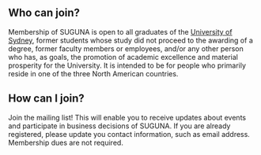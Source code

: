 ## Who can join?

Membership of SUGUNA is open to all graduates of the [University of
Sydney](https://sydney.edu.au), former students whose study did not
proceed to the awarding of a degree, former faculty members or
employees, and/or any other person who has, as goals, the promotion of
academic excellence and material prosperity for the University. It is
intended to be for people who primarily reside in one of the three
North American countries.

## How can I join?

Join the mailing list!  This will enable you to receive updates about
events and participate in business decisions of SUGUNA.  If you are
already registered, please update you contact information, such as
email address. Membership dues are not required.
